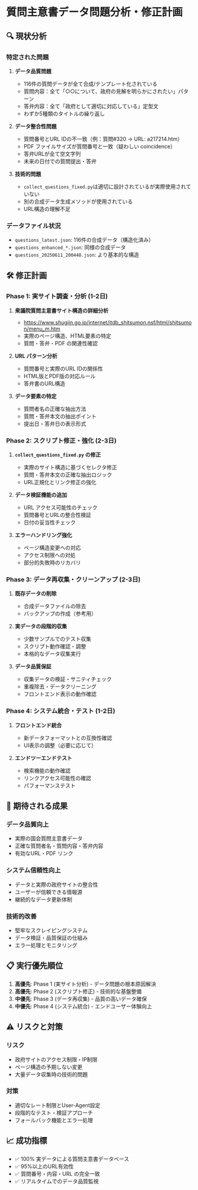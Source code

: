 # 質問主意書データ問題分析・修正計画

## 🔍 現状分析

### 特定された問題

1. **データ品質問題**
   - 116件の質問データが全て合成/テンプレート化されている
   - 質問内容：全て「○○について、政府の見解を明らかにされたい」パターン
   - 答弁内容：全て「政府として適切に対応している」定型文
   - わずか5種類のタイトルの繰り返し

2. **データ整合性問題**
   - 質問番号とURL IDの不一致（例：質問#320 → URL: a217214.htm）
   - PDF ファイルサイズが質問番号と一致（疑わしい coincidence）
   - 答弁URLが全て空文字列
   - 未来の日付での質問提出・答弁

3. **技術的問題**
   - `collect_questions_fixed.py`は適切に設計されているが実際使用されていない
   - 別の合成データ生成メソッドが使用されている
   - URL構造の理解不足

### データファイル状況

- `questions_latest.json`: 116件の合成データ（構造化済み）
- `questions_enhanced_*.json`: 同様の合成データ 
- `questions_20250611_200440.json`: より基本的な構造

## 🛠️ 修正計画

### Phase 1: 実サイト調査・分析 (1-2日)

1. **衆議院質問主意書サイト構造の詳細分析**
   - https://www.shugiin.go.jp/internet/itdb_shitsumon.nsf/html/shitsumon/menu_m.htm
   - 実際のページ構造、HTML要素の特定
   - 質問・答弁・PDF の関連性確認

2. **URL パターン分析**
   - 質問番号と実際のURL IDの関係性
   - HTML版とPDF版の対応ルール
   - 答弁書のURL構造

3. **データ要素の特定**
   - 質問者名の正確な抽出方法
   - 質問・答弁本文の抽出ポイント
   - 提出日・答弁日の表示形式

### Phase 2: スクリプト修正・強化 (2-3日)

1. **`collect_questions_fixed.py` の修正**
   - 実際のサイト構造に基づくセレクタ修正
   - 質問・答弁本文の正確な抽出ロジック
   - URL正規化とリンク修正の強化

2. **データ検証機能の追加**
   - URL アクセス可能性のチェック
   - 質問番号とURLの整合性検証
   - 日付の妥当性チェック

3. **エラーハンドリング強化**
   - ページ構造変更への対応
   - アクセス制限への対処
   - 部分的失敗時のリカバリ

### Phase 3: データ再収集・クリーンアップ (2-3日)

1. **既存データの削除**
   - 合成データファイルの除去
   - バックアップの作成（参考用）

2. **実データの段階的収集**
   - 少数サンプルでのテスト収集
   - スクリプト動作確認・調整
   - 本格的なデータ収集実行

3. **データ品質保証**
   - 収集データの検証・サニティチェック
   - 重複除去・データクリーニング
   - フロントエンド表示の動作確認

### Phase 4: システム統合・テスト (1-2日)

1. **フロントエンド統合**
   - 新データフォーマットとの互換性確認
   - UI表示の調整（必要に応じて）

2. **エンドツーエンドテスト**
   - 検索機能の動作確認
   - リンクアクセス可能性の確認
   - パフォーマンステスト

## 🎯 期待される成果

### データ品質向上
- 実際の国会質問主意書データ
- 正確な質問者名・質問内容・答弁内容
- 有効なURL・PDF リンク

### システム信頼性向上
- データと実際の政府サイトの整合性
- ユーザーが信頼できる情報源
- 継続的なデータ更新体制

### 技術的改善
- 堅牢なスクレイピングシステム
- データ検証・品質保証の仕組み
- エラー処理とモニタリング

## 📋 実行優先順位

1. **高優先**: Phase 1 (実サイト分析) - データ問題の根本原因解決
2. **高優先**: Phase 2 (スクリプト修正) - 技術的な基盤整備
3. **中優先**: Phase 3 (データ再収集) - 品質の高いデータ確保
4. **中優先**: Phase 4 (システム統合) - エンドユーザー体験向上

## ⚠️ リスクと対策

### リスク
- 政府サイトのアクセス制限・IP制限
- ページ構造の予期しない変更
- 大量データ収集時の技術的問題

### 対策
- 適切なレート制限とUser-Agent設定
- 段階的なテスト・検証アプローチ
- フォールバック機能とエラー処理

## 📈 成功指標

- ✅ 100% 実データによる質問主意書データベース
- ✅ 95%以上のURL有効性
- ✅ 質問番号・内容・URL の完全一致
- ✅ リアルタイムでのデータ品質監視